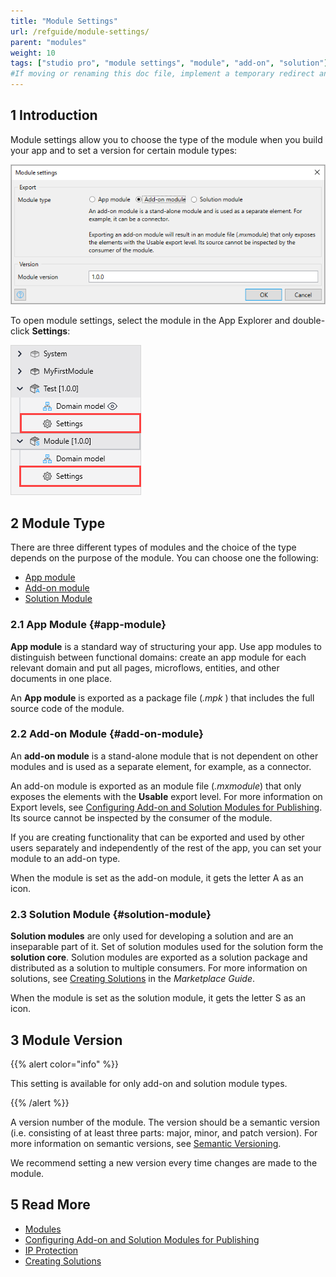 ```yaml
---
title: "Module Settings"
url: /refguide/module-settings/
parent: "modules"
weight: 10
tags: ["studio pro", "module settings", "module", "add-on", "solution"]
#If moving or renaming this doc file, implement a temporary redirect and let the respective team know they should update the URL in the product. See Mapping to Products for more details.
---
```


## 1 Introduction

Module settings allow you to choose the type of the module when you build your app and to set a version for certain module types:

![Module Settings Dialog Box](attachments/module-settings/module-settings-dialog.png)

To open module settings, select the module in the App Explorer and double-click **Settings**:

![Module Settings in the App Explorer](attachments/module-settings/settings.png)

## 2 Module Type

There are three different types of modules and the choice of the type depends on the purpose of the module. You can choose one the following:

* [App module](#app-module)
* [Add-on module](#add-on-module)
* [Solution Module](#solution-module)

### 2.1 App Module {#app-module}

**App module** is a standard way of structuring your app. Use app modules to distinguish between functional domains: create an app module for each relevant domain and put all pages, microflows, entities, and other documents in one place.

An **App module** is exported as a package file (*.mpk* ) that includes the full source code of the module.

### 2.2 Add-on Module {#add-on-module}

An **add-on module** is a stand-alone module that is not dependent on other modules and is used as a separate element, for example, as a connector. 

An add-on module is exported as an module file (*.mxmodule*) that only exposes the elements with the **Usable** export level. For more information on Export levels, see [Configuring Add-on and Solution Modules for Publishing](/refguide/configure-add-on-and-solution-modules/). Its source cannot be inspected by the consumer of the module.

If you are creating functionality that can be exported and used by other users separately and independently of the rest of the app, you can set your module to an add-on type.  

When the module is set as the add-on module, it gets the letter A as an icon.

### 2.3 Solution Module {#solution-module}

**Solution modules** are only used for developing a solution and are an inseparable part of it. Set of solution modules used for the solution form the **solution core**. Solution modules are exported as a solution package and distributed as a solution to multiple consumers. For more information on solutions, see [Creating Solutions](/appstore/creating-content/sol-solutions-guide/) in the *Marketplace Guide*.

When the module is set as the solution module, it gets the letter S as an icon.

## 3 Module Version

{{% alert color="info" %}}

This setting is available for only add-on and solution module types.

{{% /alert %}}

A version number of the module. The version should be a semantic version (i.e. consisting of at least three parts: major, minor, and patch version). For more information on semantic versions, see [Semantic Versioning](https://semver.org/).

We recommend setting a new version every time changes are made to the module. 

## 5 Read More

* [Modules](/refguide/modules/)
* [Configuring Add-on and Solution Modules for Publishing](/refguide/configure-add-on-and-solution-modules/)
* [IP Protection](/appstore/creating-content/sol-ip-protection/)
* [Creating Solutions](/appstore/creating-content/sol-solutions-guide/)

